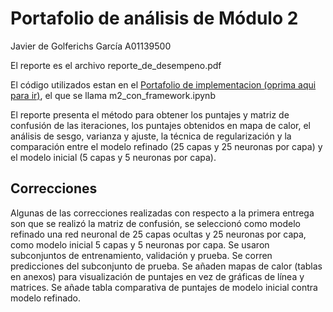 # Portafolio de análisis de Módulo 2
Javier de Golferichs García A01139500

El reporte es el archivo reporte_de_desempeno.pdf

El código utilizados estan en el [Portafolio de implementacion (oprima aqui para ir)](https://github.com/1dgog/tc3006c_m2_portafoliodeimplementacion), el que se llama m2_con_framework.ipynb

El reporte presenta el método para obtener los puntajes y matriz de confusión de las iteraciones, los puntajes obtenidos en mapa de calor, el análisis de sesgo, varianza y ajuste, la técnica de regularización y la comparación entre el modelo refinado (25 capas y 25 neuronas por capa)
y el modelo inicial (5 capas y 5 neuronas por capa).
 
## Correcciones

Algunas de las correcciones realizadas con respecto a la primera entrega son que se realizó la matriz de confusión, se seleccionó como modelo refinado una red neuronal de 25 capas ocultas y 25 neuronas por capa, como modelo inicial 5 capas y 5 neuronas por capa. Se usaron subconjuntos de entrenamiento, validación y prueba. Se corren predicciones del subconjunto de prueba. Se añaden mapas de calor (tablas en anexos) para visualización de puntajes en vez de gráficas de línea y matrices. Se añade tabla comparativa de puntajes de modelo inicial contra modelo refinado.
